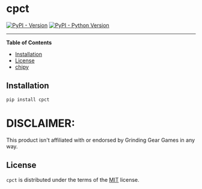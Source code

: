 # cpct

[![PyPI - Version](https://img.shields.io/pypi/v/cpct.svg)](https://pypi.org/project/cpct)
[![PyPI - Python Version](https://img.shields.io/pypi/pyversions/cpct.svg)](https://pypi.org/project/cpct)

-----

**Table of Contents**

- [Installation](#installation)
- [License](#license)
- [chipy](https://chipy.dev)

## Installation

```console
pip install cpct
```
# DISCLAIMER:
This product isn't affiliated with or endorsed by Grinding Gear Games in any way.

## License

`cpct` is distributed under the terms of the [MIT](https://spdx.org/licenses/MIT.html) license.
